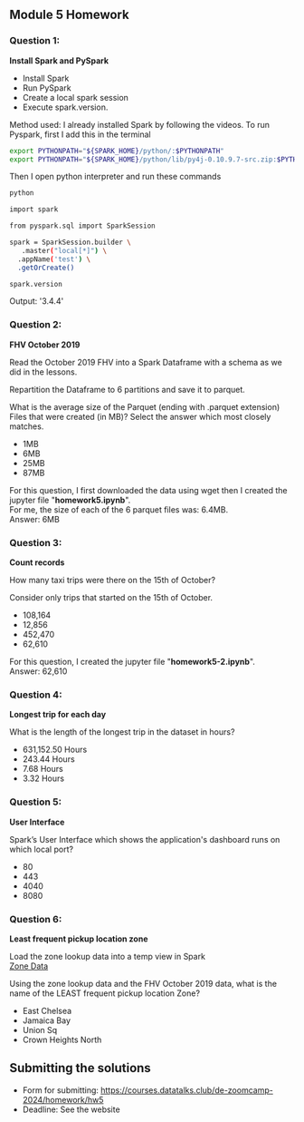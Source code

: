 ## Module 5 Homework

### Question 1: 

**Install Spark and PySpark** 

- Install Spark
- Run PySpark
- Create a local spark session
- Execute spark.version.

Method used: I already installed Spark by following the videos. To run Pyspark, first I add this in the terminal
```bash
export PYTHONPATH="${SPARK_HOME}/python/:$PYTHONPATH"
export PYTHONPATH="${SPARK_HOME}/python/lib/py4j-0.10.9.7-src.zip:$PYTHONPATH"
```
Then I open python interpreter and run these commands
```bash
python

import spark

from pyspark.sql import SparkSession

spark = SparkSession.builder \
   .master("local[*]") \
  .appName('test') \
  .getOrCreate()

spark.version
```

Output: '3.4.4'

### Question 2: 

**FHV October 2019**

Read the October 2019 FHV into a Spark Dataframe with a schema as we did in the lessons.

Repartition the Dataframe to 6 partitions and save it to parquet.

What is the average size of the Parquet (ending with .parquet extension) Files that were created (in MB)? Select the answer which most closely matches.

- 1MB
- 6MB
- 25MB
- 87MB

For this question, I first downloaded the data using wget then I created the jupyter file "**homework5.ipynb**".    
For me, the size of each of the 6 parquet files was: 6.4MB.   
Answer: 6MB

### Question 3: 

**Count records** 

How many taxi trips were there on the 15th of October?

Consider only trips that started on the 15th of October.

- 108,164
- 12,856
- 452,470
- 62,610

For this question, I created the jupyter file "**homework5-2.ipynb**".  
Answer: 62,610

### Question 4: 

**Longest trip for each day** 

What is the length of the longest trip in the dataset in hours?

- 631,152.50 Hours
- 243.44 Hours
- 7.68 Hours
- 3.32 Hours



### Question 5: 

**User Interface**

Spark’s User Interface which shows the application's dashboard runs on which local port?

- 80
- 443
- 4040
- 8080



### Question 6: 

**Least frequent pickup location zone**

Load the zone lookup data into a temp view in Spark</br>
[Zone Data](https://github.com/DataTalksClub/nyc-tlc-data/releases/download/misc/taxi_zone_lookup.csv)

Using the zone lookup data and the FHV October 2019 data, what is the name of the LEAST frequent pickup location Zone?</br>

- East Chelsea
- Jamaica Bay
- Union Sq
- Crown Heights North


## Submitting the solutions

- Form for submitting: https://courses.datatalks.club/de-zoomcamp-2024/homework/hw5
- Deadline: See the website
